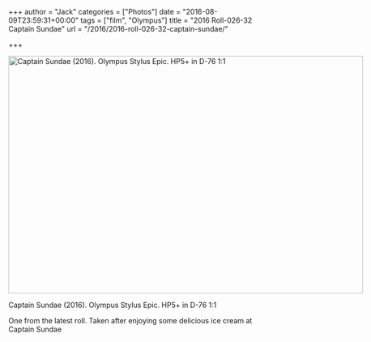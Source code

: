 +++
author = "Jack"
categories = ["Photos"]
date = "2016-08-09T23:59:31+00:00"
tags = ["film", "Olympus"]
title = "2016 Roll-026-32 Captain Sundae"
url = "/2016/2016-roll-026-32-captain-sundae/"

+++

<div id="attachment_5419" style="width: 710px" class="wp-caption alignright">
  <img class="size-large wp-image-5419" src="/img/2016/08/2016-Roll-026_32_Captain-Sundae-1024x686.jpg" alt="Captain Sundae (2016). Olympus Stylus Epic. HP5+ in D-76 1:1" width="700" height="469" srcset="/img/2016/08/2016-Roll-026_32_Captain-Sundae.jpg 1024w, /img/2016/08/2016-Roll-026_32_Captain-Sundae-300x201.jpg 300w, /img/2016/08/2016-Roll-026_32_Captain-Sundae-768x515.jpg 768w, /img/2016/08/2016-Roll-026_32_Captain-Sundae-700x469.jpg 700w" sizes="(max-width: 700px) 100vw, 700px" />
  
  <p class="wp-caption-text">
    Captain Sundae (2016). Olympus Stylus Epic. HP5+ in D-76 1:1
  </p>
</div>

One from the latest roll. Taken after enjoying some delicious ice cream at Captain Sundae